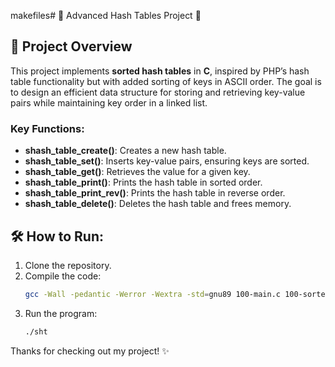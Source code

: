 makefiles# 🌟 Advanced Hash Tables Project 🌟



## 🧩 Project Overview

This project implements **sorted hash tables** in **C**, inspired by PHP’s hash table functionality but with added sorting of keys in ASCII order. The goal is to design an efficient data structure for storing and retrieving key-value pairs while maintaining key order in a linked list.

### Key Functions:
- **shash_table_create()**: Creates a new hash table.
- **shash_table_set()**: Inserts key-value pairs, ensuring keys are sorted.
- **shash_table_get()**: Retrieves the value for a given key.
- **shash_table_print()**: Prints the hash table in sorted order.
- **shash_table_print_rev()**: Prints the hash table in reverse order.
- **shash_table_delete()**: Deletes the hash table and frees memory.

## 🛠️ How to Run:

1. Clone the repository.
2. Compile the code:
    ```bash
    gcc -Wall -pedantic -Werror -Wextra -std=gnu89 100-main.c 100-sorted_hash_table.c 1-djb2.c 2-key_index.c -o sht
    ```
3. Run the program:
    ```bash
    ./sht
    ```

Thanks for checking out my project! ✨
